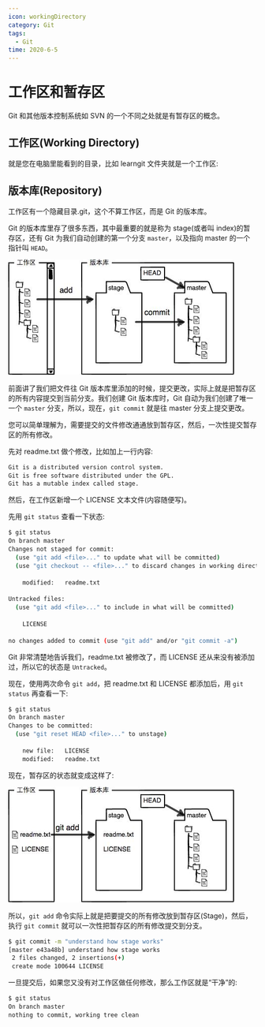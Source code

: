 ```yaml
---
icon: workingDirectory
category: Git
tags:
  - Git
time: 2020-6-5
---
```


# 工作区和暂存区

Git 和其他版本控制系统如 SVN 的一个不同之处就是有暂存区的概念。

## 工作区(Working Directory)

就是您在电脑里能看到的目录，比如 learngit 文件夹就是一个工作区:

## 版本库(Repository)

工作区有一个隐藏目录.git，这个不算工作区，而是 Git 的版本库。

Git 的版本库里存了很多东西，其中最重要的就是称为 stage(或者叫 index)的暂存区，还有 Git 为我们自动创建的第一个分支 `master`，以及指向 master 的一个指针叫 `HEAD`。

![版本库图例](./image/git3.jpg)

前面讲了我们把文件往 Git 版本库里添加的时候，提交更改，实际上就是把暂存区的所有内容提交到当前分支。我们创建 Git 版本库时，Git 自动为我们创建了唯一一个 `master` 分支，所以，现在，`git commit` 就是往 master 分支上提交更改。

您可以简单理解为，需要提交的文件修改通通放到暂存区，然后，一次性提交暂存区的所有修改。

先对 readme.txt 做个修改，比如加上一行内容:

```md
Git is a distributed version control system.
Git is free software distributed under the GPL.
Git has a mutable index called stage.
```

然后，在工作区新增一个 LICENSE 文本文件(内容随便写)。

先用 `git status` 查看一下状态:

```sh
$ git status
On branch master
Changes not staged for commit:
  (use "git add <file>..." to update what will be committed)
  (use "git checkout -- <file>..." to discard changes in working directory)

    modified:   readme.txt

Untracked files:
  (use "git add <file>..." to include in what will be committed)

    LICENSE

no changes added to commit (use "git add" and/or "git commit -a")
```

Git 非常清楚地告诉我们，readme.txt 被修改了，而 LICENSE 还从来没有被添加过，所以它的状态是 `Untracked`。

现在，使用两次命令 `git add`，把 readme.txt 和 LICENSE 都添加后，用 `git status` 再查看一下:

```sh
$ git status
On branch master
Changes to be committed:
  (use "git reset HEAD <file>..." to unstage)

    new file:   LICENSE
    modified:   readme.txt
```

现在，暂存区的状态就变成这样了:

![示例图6](./image/git4.jpg)

所以，`git add` 命令实际上就是把要提交的所有修改放到暂存区(Stage)，然后，执行 `git commit` 就可以一次性把暂存区的所有修改提交到分支。

```sh
$ git commit -m "understand how stage works"
[master e43a48b] understand how stage works
 2 files changed, 2 insertions(+)
 create mode 100644 LICENSE
```

一旦提交后，如果您又没有对工作区做任何修改，那么工作区就是“干净”的:

```sh
$ git status
On branch master
nothing to commit, working tree clean
```
